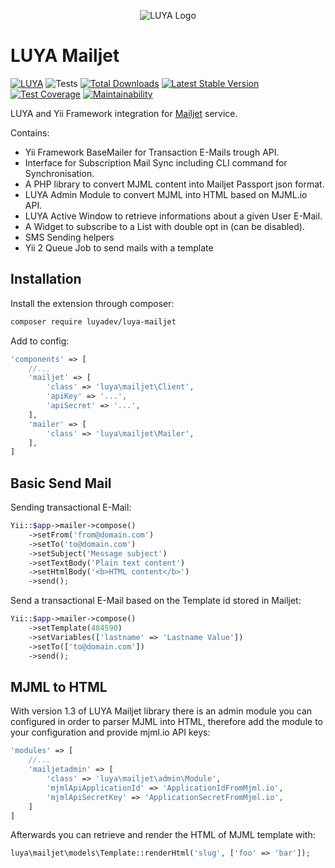 <p align="center">
  <img src="https://raw.githubusercontent.com/luyadev/luya/master/docs/logo/luya-logo-0.2x.png" alt="LUYA Logo"/>
</p>

# LUYA Mailjet

[![LUYA](https://img.shields.io/badge/Powered%20by-LUYA-brightgreen.svg)](https://luya.io)
![Tests](https://github.com/luyadev/luya-mailjet/workflows/Tests/badge.svg)
[![Total Downloads](https://poser.pugx.org/luyadev/luya-mailjet/downloads)](https://packagist.org/packages/luyadev/luya-mailjet)
[![Latest Stable Version](https://poser.pugx.org/luyadev/luya-mailjet/v/stable)](https://packagist.org/packages/luyadev/luya-mailjet)
[![Test Coverage](https://api.codeclimate.com/v1/badges/79087433986c16d7f41d/test_coverage)](https://codeclimate.com/github/luyadev/luya-mailjet/test_coverage)
[![Maintainability](https://api.codeclimate.com/v1/badges/79087433986c16d7f41d/maintainability)](https://codeclimate.com/github/luyadev/luya-mailjet/maintainability)

LUYA and Yii Framework integration for [Mailjet](https://mailjet.com) service.

Contains:

+ Yii Framework BaseMailer for Transaction E-Mails trough API.
+ Interface for Subscription Mail Sync including CLI command for Synchronisation.
+ A PHP library to convert MJML content into Mailjet Passport json format.
+ LUYA Admin Module to convert MJML into HTML based on MJML.io API.
+ LUYA Active Window to retrieve informations about a given User E-Mail.
+ A Widget to subscribe to a List with double opt in (can be disabled).
+ SMS Sending helpers
+ Yii 2 Queue Job to send mails with a template

## Installation

Install the extension through composer:

```sh
composer require luyadev/luya-mailjet
```

Add to config:

```php
'components' => [
    //...
    'mailjet' => [
        'class' => 'luya\mailjet\Client',
        'apiKey' => '...',
        'apiSecret' => '...',
    ],
    'mailer' => [
        'class' => 'luya\mailjet\Mailer',
    ],
]
```

## Basic Send Mail

Sending transactional E-Mail:

```php
Yii::$app->mailer->compose()
    ->setFrom('from@domain.com')
    ->setTo('to@domain.com')
    ->setSubject('Message subject')
    ->setTextBody('Plain text content')
    ->setHtmlBody('<b>HTML content</b>')
    ->send();
```

Send a transactional E-Mail based on the Template id stored in Mailjet:

```php
Yii::$app->mailer->compose()
    ->setTemplate(484590)
    ->setVariables(['lastname' => 'Lastname Value'])
    ->setTo(['to@domain.com'])
    ->send();
```

## MJML to HTML

With version 1.3 of LUYA Mailjet library there is an admin module you can configured in order to parser MJML into HTML, therefore add the module to your configuration and provide mjml.io API keys:

```php
'modules' => [
    //...
    'mailjetadmin' => [
        'class' => 'luya\mailjet\admin\Module',
        'mjmlApiApplicationId' => 'ApplicationIdFromMjml.io',
        'mjmlApiSecretKey' => 'ApplicationSecretFromMjml.io',
    ]
]
```

Afterwards you can retrieve and render the HTML of MJML template with:

```php
luya\mailjet\models\Template::renderHtml('slug', ['foo' => 'bar']);
```
